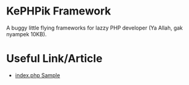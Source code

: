 KePHPik Framework
===================

A buggy little flying frameworks for lazzy PHP developer (Ya Allah, gak nyampek 10KB). 

Useful Link/Article
===
* [index.php Sample](https://github.com/panahbiru/kePHPik/wiki/Index.php-Sample)